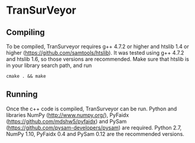 # TranSurVeyor

## Compiling

To be compiled, TranSurveyor requires g++ 4.7.2 or higher and htslib 1.4 or higher (https://github.com/samtools/htslib). It was tested using g++ 4.7.2 and htslib 1.6, so those versions are recommended.
Make sure that htslib is in your library search path, and run 
```
cmake . && make
```

## Running 

Once the c++ code is compiled, TranSurveyor can be run. Python and libraries NumPy (http://www.numpy.org/), PyFaidx (https://github.com/mdshw5/pyfaidx) and PySam (https://github.com/pysam-developers/pysam) are required. Python 2.7, NumPy 1.10, PyFaidx 0.4 and PySam 0.12 are the recommended versions.


